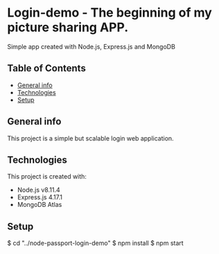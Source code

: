 # Login-demo - The beginning of my picture sharing APP.

Simple app created with Node.js, Express.js and MongoDB

## Table of Contents

* [General info](#general-info)
* [Technologies](#technologies)
* [Setup](#setup)

## General info
This project is a simple but scalable login web application. 

## Technologies
This project is created with:
* Node.js v8.11.4
* Express.js 4.17.1
* MongoDB Atlas

## Setup

$ cd "../node-passport-login-demo"
$ npm install
$ npm start
